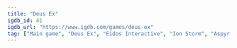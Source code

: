 ```yaml
---
title: "Deus Ex"
igdb_id: 41
igdb_url: "https://www.igdb.com/games/deus-ex"
tag: ["Main game", "Deus Ex", "Eidos Interactive", "Ion Storm", "Aspyr Media", "Westlake Interactive", "Shooter", "Role-playing (RPG)", "Single player", "Multiplayer", "First person", "Action", "Science fiction", "Stealth", "Open world"]
---
```

